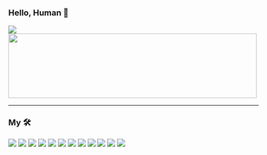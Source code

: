 ### Hello, Human 👋

<img src="https://coursework.vschool.io/content/images/size/w2000/2017/12/Image-result-for-node-modules-photo-banner.png">

<img src="https://www.pikpng.com/pngl/b/481-4815989_oracle-netsuite-logo-clipart.png" width="500" height="130">
<hr/>

### My 🛠️

[![](https://img.shields.io/badge/Oracle-NetSuite-critical?logo=oracle)](https://www.oracle.com/index.html)
[![](https://img.shields.io/badge/Code-SuiteScript-blue?logo=suitescript)](https://www.netsuite.com/portal/developers/resources/suitescript.shtml)
[![](https://img.shields.io/badge/Editor-VSCode-blue?logo=visualstudiocode)](https://code.visualstudio.com/)
[![](https://img.shields.io/badge/Code-Node-blue?logo=nodedotjs)](https://nodejs.org/)
[![](https://img.shields.io/badge/Tools-npm-critical?logo=npm)](https://www.npmjs.com/)
[![](https://img.shields.io/badge/Code-Javascript-blue?logo=javascript)](https://www.javascript.com/)
[![](https://img.shields.io/badge/DB-Mongo-success?logo=mongodb)](https://www.mongodb.com/)
[![](https://img.shields.io/badge/Server-Express-blue?logo=express)](https://expressjs.com/)
[![](https://img.shields.io/badge/Cloud-Heroku-blueviolet?logo=heroku)](https://www.heroku.com/)
[![](https://img.shields.io/badge/Cloud-DigitalOcean-blue?logo=digitalocean)](https://www.digitalocean.com/)
[![](https://img.shields.io/badge/Code-HTML-blue?logo=html5)](https://developer.mozilla.org/en-US/docs/Web/HTML)
[![](https://img.shields.io/badge/Code-CSS-blue?logo=css3)](https://developer.mozilla.org/en-US/docs/Web/CSS)

